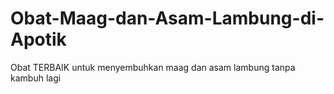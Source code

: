 # Obat-Maag-dan-Asam-Lambung-di-Apotik
Obat TERBAIK untuk menyembuhkan maag dan asam lambung tanpa kambuh lagi
